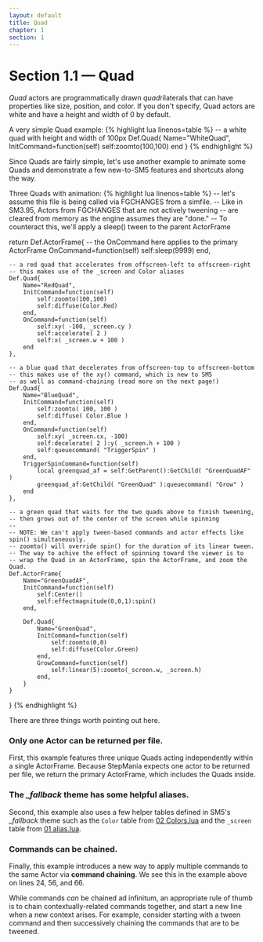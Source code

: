 ```yaml
---
layout: default
title: Quad
chapter: 1
section: 1
---
```


# Section 1.1 &mdash; Quad

*Quad* actors are programmatically drawn *quad*rilaterals that can have properties like size, position, and color.  If you don't specify, Quad actors are white and have a height and width of 0 by default.

<span class="CodeExample-Title">A very simple Quad example:</span>
{% highlight lua linenos=table %}
-- a white quad with height and width of 100px
Def.Quad{
	Name="WhiteQuad",
	InitCommand=function(self)
		self:zoomto(100,100)
	end
}
{% endhighlight %}

Since Quads are fairly simple, let's use another example to animate some Quads and demonstrate a few new-to-SM5 features and shortcuts along the way.

<span class="CodeExample-Title">Three Quads with animation:</span>
{% highlight lua linenos=table %}
-- let's assume this file is being called via FGCHANGES from a simfile.
-- Like in SM3.95, Actors from FGCHANGES that are not actively tweening
-- are cleared from memory as the engine assumes they are "done."
-- To counteract this, we'll apply a sleep() tween to the parent ActorFrame

return Def.ActorFrame{
	-- the OnCommand here applies to the primary ActorFrame
	OnCommand=function(self)
		self:sleep(9999)
	end,

	-- a red quad that accelerates from offscreen-left to offscreen-right
	-- this makes use of the _screen and Color aliases
	Def.Quad{
		Name="RedQuad",
		InitCommand=function(self)
			self:zoomto(100,100)
			self:diffuse(Color.Red)
		end,
		OnCommand=function(self)
			self:xy( -100, _screen.cy )
			self:accelerate( 2 )
			self:x( _screen.w + 100 )
		end
	},

	-- a blue quad that decelerates from offscreen-top to offscreen-bottom
	-- this makes use of the xy() command, which is new to SM5
	-- as well as command-chaining (read more on the next page!)
	Def.Quad{
		Name="BlueQuad",
		InitCommand=function(self)
			self:zoomto( 100, 100 )
			self:diffuse( Color.Blue )
		end,
		OnCommand=function(self)
			self:xy( _screen.cx, -100)
			self:decelerate( 2 ):y( _screen.h + 100 )
			self:queuecommand( "TriggerSpin" )
		end,
		TriggerSpinCommand=function(self)
			local greenquad_af = self:GetParent():GetChild( "GreenQuadAF" )
			greenquad_af:GetChild( "GreenQuad" ):queuecommand( "Grow" )
		end
	},

	-- a green quad that waits for the two quads above to finish tweening,
	-- then grows out of the center of the screen while spinning
	--
	-- NOTE: We can't apply tween-based commands and actor effects like spin() simultaneously.
	-- zoomto() will override spin() for the duration of its linear tween.
	-- The way to achive the effect of spinning toward the viewer is to
	-- wrap the Quad in an ActorFrame, spin the ActorFrame, and zoom the Quad.
	Def.ActorFrame{
		Name="GreenQuadAF",
		InitCommand=function(self)
			self:Center()
			self:effectmagnitude(0,0,1):spin()
		end,

		Def.Quad{
			Name="GreenQuad",
			InitCommand=function(self)
				self:zoomto(0,0)
				self:diffuse(Color.Green)
			end,
			GrowCommand=function(self)
				self:linear(5):zoomto(_screen.w, _screen.h)
			end,
		}
	}
}
{% endhighlight %}

There are three things worth pointing out here.

### Only one Actor can be returned per file.
First, this example features three unique Quads acting independently within a single ActorFrame.  Because StepMania expects one actor to be returned per file, we return the primary ActorFrame, which includes the Quads inside.

### The *_fallback* theme has some helpful aliases.
Second, this example also uses a few helper tables defined in SM5's *_fallback* theme such as the
`Color` table from [02 Colors.lua](https://github.com/stepmania/stepmania/blob/master/Themes/_fallback/Scripts/02%20Colors.lua)  and the `_screen` table from [01 alias.lua](https://github.com/stepmania/stepmania/blob/master/Themes/_fallback/Scripts/01%20alias.lua).

### Commands can be chained.
Finally, this example introduces a new way to apply multiple commands to the same Actor via **command chaining**.  We see this in the example above on lines 24, 56, and 66.

 While commands *can* be chained ad infinitum, an appropriate rule of thumb is to chain contextually-related commands together, and start a new line when a new context arises.  For example, consider starting with a tween command and then successively chaining the commands that are to be tweened.